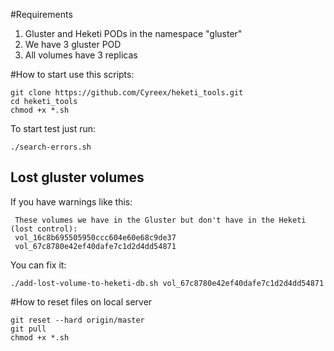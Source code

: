 #Requirements
1. Gluster and Heketi PODs in the namespace "gluster"
2. We have 3 gluster POD
3. All volumes have 3 replicas

#How to start use this scripts:

```
git clone https://github.com/Cyreex/heketi_tools.git
cd heketi_tools
chmod +x *.sh
```

To start test just run:
```
./search-errors.sh
```

## Lost gluster volumes
If you have warnings like this:
```
 These volumes we have in the Gluster but don't have in the Heketi (lost control):  
 vol_16c8b695505950ccc604e60e68c9de37  
 vol_67c8780e42ef40dafe7c1d2d4dd54871  
```
You can fix it:
```
./add-lost-volume-to-heketi-db.sh vol_67c8780e42ef40dafe7c1d2d4dd54871
``` 

#How to reset files on local server
```
git reset --hard origin/master 
git pull
chmod +x *.sh
```
